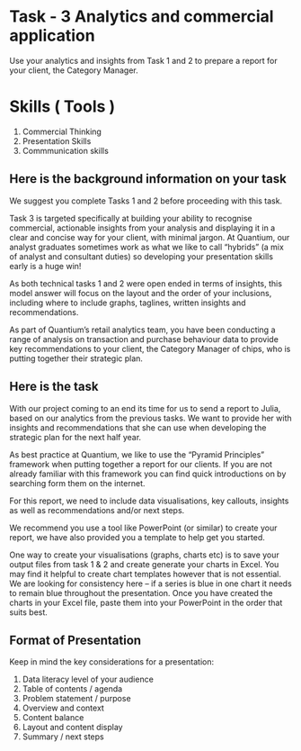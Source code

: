# Task - 3 Analytics and commercial application
Use your analytics and insights from Task 1 and 2 to prepare a report for your client, the Category Manager.

# Skills ( Tools ) 
1. Commercial Thinking
2. Presentation Skills
3. Commmunication skills 

## Here is the background information on your task
We suggest you complete Tasks 1 and 2 before proceeding with this task. 

Task 3 is targeted specifically at building your ability to recognise commercial, actionable insights from your analysis and displaying it in a clear and concise way for your client, with minimal jargon. At Quantium, our analyst graduates sometimes work as what we like to call “hybrids” (a mix of analyst and consultant duties) so developing your presentation skills early is a huge win!

As both technical tasks 1 and 2 were open ended in terms of insights, this model answer will focus on the layout and the order of your inclusions, including where to include graphs, taglines, written insights and recommendations.

As part of Quantium’s retail analytics team, you have been conducting a range of analysis on transaction and purchase behaviour data to provide key recommendations to your client, the Category Manager of chips, who is putting together their strategic plan. 


## Here is the task
With our project coming to an end its time for us to send a report to Julia, based on our analytics from the previous tasks. We want to provide her with insights and recommendations that she can use when developing the strategic plan for the next half year.

As best practice at Quantium, we like to use the “Pyramid Principles” framework when putting together a report for our clients. If you are not already familiar with this framework you can find quick introductions on by searching form them on the internet.


For this report, we need to include data visualisations, key callouts, insights as well as recommendations and/or next steps.


We recommend you use a tool like PowerPoint (or similar) to create your report, we have also provided you a template to help get you started.


One way to create your visualisations (graphs, charts etc) is to save your output files from task 1 & 2 and create generate your charts in Excel. You may find it helpful to create chart templates however that is not essential. We are looking for consistency here – if a series is blue in one chart it needs to remain blue throughout the presentation. Once you have created the charts in your Excel file, paste them into your PowerPoint in the order that suits best.

## Format of Presentation 
 Keep in mind the key considerations for a presentation:
 
1. Data literacy level of your audience
2. Table of contents / agenda
3. Problem statement / purpose
4. Overview and context
5. Content balance
6. Layout and content display
7. Summary / next steps

